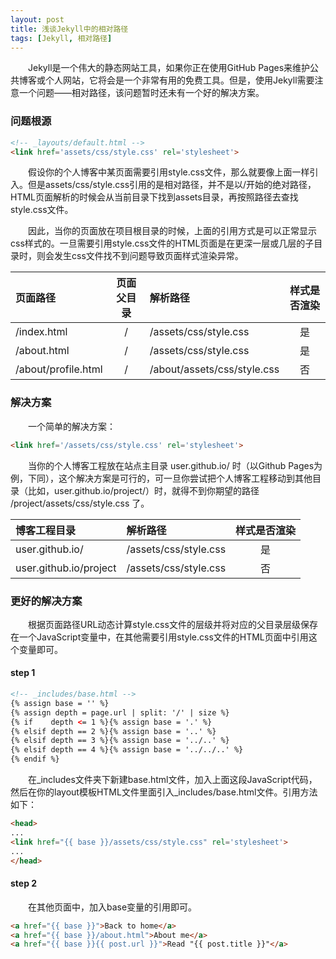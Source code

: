 ```yaml
---
layout: post
title: 浅谈Jekyll中的相对路径
tags: [Jekyll, 相对路径]
---
```


&emsp;&emsp;Jekyll是一个伟大的静态网站工具，如果你正在使用GitHub Pages来维护公共博客或个人网站，它将会是一个非常有用的免费工具。但是，使用Jekyll需要注意一个问题——相对路径，该问题暂时还未有一个好的解决方案。

### 问题根源
```html
<!-- _layouts/default.html -->
<link href='assets/css/style.css' rel='stylesheet'>
```

&emsp;&emsp;假设你的个人博客中某页面需要引用style.css文件，那么就要像上面一样引入。但是assets/css/style.css引用的是相对路径，并不是以/开始的绝对路径，HTML页面解析的时候会从当前目录下找到assets目录，再按照路径去查找style.css文件。

&emsp;&emsp;因此，当你的页面放在项目根目录的时候，上面的引用方式是可以正常显示css样式的。一旦需要引用style.css文件的HTML页面是在更深一层或几层的子目录时，则会发生css文件找不到问题导致页面样式渲染异常。

| 页面路径        | 页面父目录     | 解析路径 | 样式是否渲染 |
| :------------- | :-------------: | :------------- | :-------------: |
| /index.html       | /       | /assets/css/style.css | 是 |
| /about.html       | /       | /assets/css/style.css | 是 |
| /about/profile.html       | /       | /about/assets/css/style.css | 否 |

### 解决方案
&emsp;&emsp;一个简单的解决方案：
```html
<link href='/assets/css/style.css' rel='stylesheet'>
```
&emsp;&emsp;当你的个人博客工程放在站点主目录 user.github.io/ 时（以Github Pages为例，下同），这个解决方案是可行的，可一旦你尝试把个人博客工程移动到其他目录（比如，user.github.io/project/）时，就得不到你期望的路径 /project/assets/css/style.css 了。

| 博客工程目录 | 解析路径     | 样式是否渲染 |
| :------------- | :------------- | :-------------: |
| user.github.io/       | /assets/css/style.css       | 是 |
| user.github.io/project       | /assets/css/style.css       | 否 |

### 更好的解决方案
&emsp;&emsp;根据页面路径URL动态计算style.css文件的层级并将对应的父目录层级保存在一个JavaScript变量中，在其他需要引用style.css文件的HTML页面中引用这个变量即可。
#### step 1

```html
<!-- _includes/base.html -->
{% assign base = '' %}
{% assign depth = page.url | split: '/' | size %}
{% if    depth <= 1 %}{% assign base = '.' %}
{% elsif depth == 2 %}{% assign base = '..' %}
{% elsif depth == 3 %}{% assign base = '../..' %}
{% elsif depth == 4 %}{% assign base = '../../..' %}
{% endif %}
```

&emsp;&emsp;在_includes文件夹下新建base.html文件，加入上面这段JavaScript代码，然后在你的layout模板HTML文件里面引入_includes/base.html文件。引用方法如下：

```html
<head>
...
<link href="{{ base }}/assets/css/style.css" rel='stylesheet'>
...
</head>
```
#### step 2
&emsp;&emsp;在其他页面中，加入base变量的引用即可。
```html
<a href="{{ base }}">Back to home</a>
<a href="{{ base }}/about.html">About me</a>
<a href="{{ base }}{{ post.url }}">Read "{{ post.title }}"</a>
```
